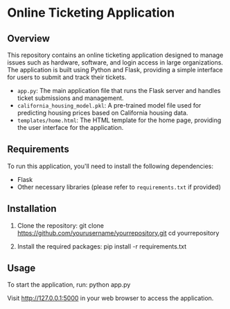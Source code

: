 # Online Ticketing Application

## Overview

This repository contains an online ticketing application designed to manage issues such as hardware, software, and login access in large organizations. The application is built using Python and Flask, providing a simple interface for users to submit and track their tickets.

- `app.py`: The main application file that runs the Flask server and handles ticket submissions and management.
- `california_housing_model.pkl`: A pre-trained model file used for predicting housing prices based on California housing data.
- `templates/home.html`: The HTML template for the home page, providing the user interface for the application.

## Requirements

To run this application, you'll need to install the following dependencies:

- Flask
- Other necessary libraries (please refer to `requirements.txt` if provided)

## Installation

1. Clone the repository:
   git clone https://github.com/yourusername/yourrepository.git
   cd yourrepository

2. Install the required packages:
   pip install -r requirements.txt

## Usage

To start the application, run:
   python app.py

Visit http://127.0.0.1:5000 in your web browser to access the application.

